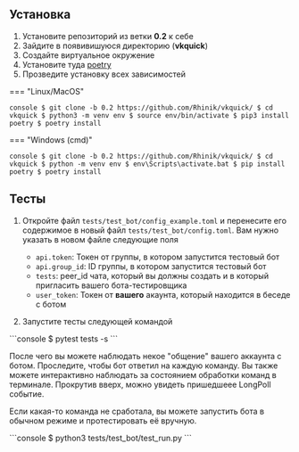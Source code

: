 ## Установка
1. Установите репозиторий из ветки __0.2__ к себе
2. Зайдите в появивишуюся директорию (__vkquick__)
3. Создайте виртуальное окружение
4. Установите туда [poetry](https://github.com/python-poetry/poetry)
5. Прозведите установку всех зависимостей

=== "Linux/MacOS"
    <div class="termy">
    ```console
    $ git clone -b 0.2 https://github.com/Rhinik/vkquick/
    $ cd vkquick
    $ python3 -m venv env
    $ source env/bin/activate
    $ pip3 install poetry
    $ poetry install
    ```
    </div>

=== "Windows (cmd)"
    <div class="termy">
    ```console
    $ git clone -b 0.2 https://github.com/Rhinik/vkquick/
    $ cd vkquick
    $ python -m venv env
    $ env\Scripts\activate.bat
    $ pip install poetry
    $ poetry install
    ```
    </div>

## Тесты
1. Откройте файл `tests/test_bot/config_example.toml` и перенесите его содержимое в новый файл `tests/test_bot/config.toml`. Вам нужно указать в новом файле следующие поля
    * `api.token`: Токен от группы, в котором запустится тестовый бот
    * `api.group_id`: ID группы, в котором запустится тестовый бот
    * `tests`: peer_id чата, который вы должны создать и в который пригласить вашего бота-тестировщика
    * `user_token`: Токен от __вашего__ акаунта, который находится в беседе с ботом


2. Запустите тесты следующей командой

<div class="termy">
```console
$ pytest tests -s
```
</div>

После чего вы можете наблюдать некое "общение" вашего аккаунта с ботом. Проследите, чтобы бот ответил на каждую команду. Вы также можете интерактивно наблюдать за состоянием обработки команд в терминале. Прокрутив вверх, можно увидеть пришедшеее LongPoll событие.


Если какая-то команда не сработала, вы можете запустить бота в обычном режиме и протестировать её вручную.

<div class="termy">
```console
$ python3 tests/test_bot/test_run.py
```
</div>
